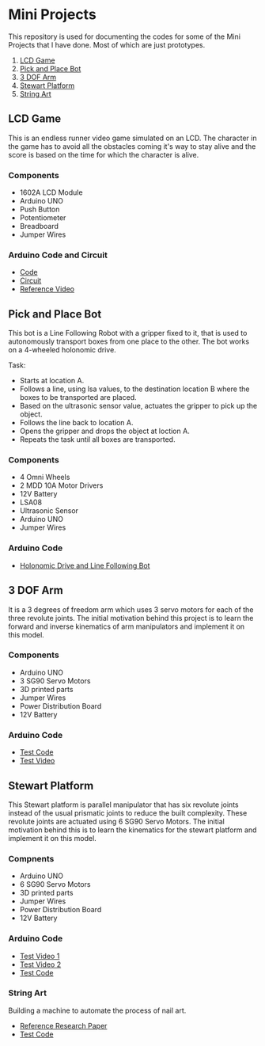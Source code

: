 # Mini Projects
This repository is used for documenting the codes for some of the Mini Projects that I have done. Most of which are just prototypes.
1. [LCD Game](https://github.com/maanvisingh/Mini_Projects/blob/main/README.md#lcd-game)
2. [Pick and Place Bot](https://github.com/maanvisingh/Mini_Projects/blob/main/README.md#pick-and-place-bot)
3. [3 DOF Arm](https://github.com/maanvisingh/Mini_Projects/blob/main/README.md#3-dof-arm)
4. [Stewart Platform](https://github.com/maanvisingh/Mini_Projects/blob/main/README.md#stewart-platform)
5. [String Art](https://github.com/maanvisingh/Mini_Projects/blob/main/README.md#string-art)

## LCD Game 
This is an endless runner video game simulated on an LCD. The character in the game has to avoid all the obstacles coming it's way to stay alive and the score is based on the time for which the character is alive. 

### Components 
- 1602A LCD Module 
- Arduino UNO
- Push Button 
- Potentiometer 
- Breadboard 
- Jumper Wires

### Arduino Code and Circuit
- [Code](https://github.com/maanvisingh/Mini_Projects/blob/main/LCD%20_Game/LCD_Game.ino)
- [Circuit](https://github.com/maanvisingh/Mini_Projects/blob/main/LCD%20_Game/LCD_Game.png)
- [Reference Video](https://github.com/maanvisingh/Mini_Projects/blob/main/LCD%20_Game/lcd_game_video.mp4)

## Pick and Place Bot
This bot is a Line Following Robot with a gripper fixed to it, that is used to autonomously transport boxes from one place to the other. The bot works on a 4-wheeled holonomic drive.

Task: 
- Starts at location A.
- Follows a line, using lsa values, to the destination location B where the boxes to be transported are placed.
- Based on the ultrasonic sensor value, actuates the gripper to pick up the object.
- Follows the line back to location A.
- Opens the gripper and drops the object at loction A.
- Repeats the task until all boxes are transported.

### Components 
- 4 Omni Wheels 
- 2 MDD 10A Motor Drivers
- 12V Battery 
- LSA08 
- Ultrasonic Sensor
- Arduino UNO
- Jumper Wires

### Arduino Code
- [Holonomic Drive and Line Following Bot](https://github.com/maanvisingh/Mini_Projects/blob/main/Pick_place_bot/4-wheel_pickPlace.ino)

## 3 DOF Arm
It is a 3 degrees of freedom arm which uses 3 servo motors for each of the three revolute joints. The initial motivation behind this project is to learn the forward and inverse kinematics of arm manipulators and implement it on this model.

### Components
- Arduino UNO
- 3 SG90 Servo Motors 
- 3D printed parts
- Jumper Wires 
- Power Distribution Board 
- 12V Battery

### Arduino Code
- [Test Code](https://github.com/maanvisingh/Mini_Projects/blob/main/3_DOF/ps2_3dof.ino)
- [Test Video](https://github.com/maanvisingh/Mini_Projects/blob/main/3_DOF/3dof.mp4)

## Stewart Platform 
This Stewart platform is parallel manipulator that has six revolute joints instead of the usual prismatic joints to reduce the built complexity. These revolute joints are actuated using 6 SG90 Servo Motors. The initial motivation behind this is to learn the kinematics for the stewart platform and implement it on this model.

### Compnents 
- Arduino UNO
- 6 SG90 Servo Motors 
- 3D printed parts
- Jumper Wires 
- Power Distribution Board 
- 12V Battery

### Arduino Code 
- [Test Video 1](https://github.com/maanvisingh/Mini_Projects/blob/main/Stewart_Platform/test1.mp4)
- [Test Video 2](https://github.com/maanvisingh/Mini_Projects/blob/main/Stewart_Platform/test2.mp4)
- [Test Code](https://github.com/maanvisingh/Mini_Projects/blob/main/Stewart_Platform/Stewart.ino)

### String Art
Building a machine to automate the process of nail art. 

- [Reference Research Paper](https://www.researchgate.net/publication/322766118_String_Art_Towards_Computational_Fabrication_of_String_Images)
- [Test Code](https://github.com/maanvisingh/Mini_Projects/blob/main/String_Art/array_stepper/array_stepper.ino)
 

